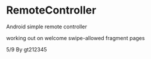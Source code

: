 RemoteController
================
Android simple remote controller
> 
working out on welcome swipe-allowed fragment pages
>
5/9 By gt212345
